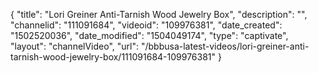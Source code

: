 {
    "title": "Lori Greiner Anti-Tarnish Wood Jewelry Box",
    "description": "",
    "channelid": "111091684",
    "videoid": "109976381",
    "date_created": "1502520036",
    "date_modified": "1504049174",
    "type": "captivate",
    "layout": "channelVideo",
    "url": "\/bbbusa-latest-videos\/lori-greiner-anti-tarnish-wood-jewelry-box\/111091684-109976381"
}